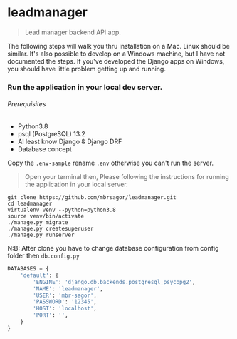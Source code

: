# leadmanager
> Lead manager backend API app.

The following steps will walk you thru installation on a Mac. Linux should be similar. It's also possible to develop on a Windows machine, but I have not documented the steps. If you've developed the Django apps on Windows, you should have little problem getting up and running.

### Run the application in your local dev server.

###### Prerequisites
- Python3.8
- psql (PostgreSQL) 13.2
- Al least know Django & Django DRF 
- Database concept

Copy the ``.env-sample`` rename ``.env`` otherwise you can't run the server.

> Open your terminal then, Please following the instructions for running the application in your local server.

```base
git clone https://github.com/mbrsagor/leadmanager.git
cd leadmanager
virtualenv venv --python=python3.8
source venv/bin/activate
./manage.py migrate
./manage.py createsuperuser
./manage.py runserver
```

N:B: After clone you have to change database configuration from config folder then `db.config.py`

```python
DATABASES = {
    'default': {
        'ENGINE': 'django.db.backends.postgresql_psycopg2',
        'NAME': 'leadmanager',
        'USER': 'mbr-sagor',
        'PASSWORD': '12345',
        'HOST': 'localhost',
        'PORT': '',
    }
}
```
